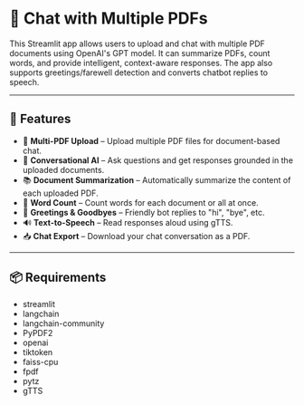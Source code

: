 # 💬 Chat with Multiple PDFs

This Streamlit app allows users to upload and chat with multiple PDF documents using OpenAI's GPT model. It can summarize PDFs, count words, and provide intelligent, context-aware responses. The app also supports greetings/farewell detection and converts chatbot replies to speech.

---

## 🚀 Features

- 📄 **Multi-PDF Upload** – Upload multiple PDF files for document-based chat.
- 💬 **Conversational AI** – Ask questions and get responses grounded in the uploaded documents.
- 📚 **Document Summarization** – Automatically summarize the content of each uploaded PDF.
- 🔢 **Word Count** – Count words for each document or all at once.
- 🙋 **Greetings & Goodbyes** – Friendly bot replies to "hi", "bye", etc.
- 🔊 **Text-to-Speech** – Read responses aloud using gTTS.
- 📥 **Chat Export** – Download your chat conversation as a PDF.

---

## 📦 Requirements
- streamlit
- langchain
- langchain-community
- PyPDF2
- openai
- tiktoken
- faiss-cpu
- fpdf
- pytz
- gTTS
